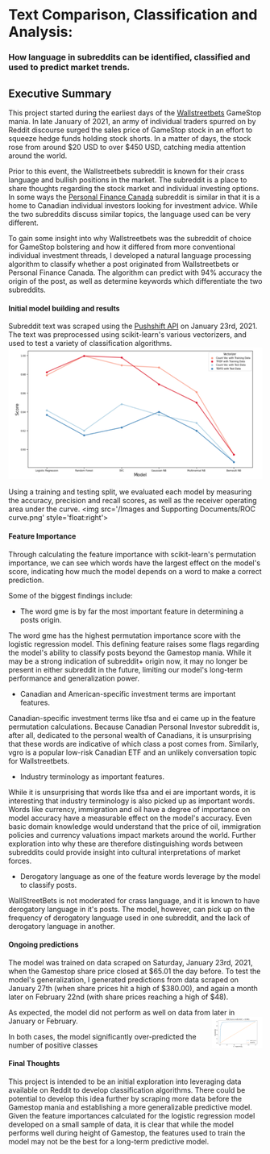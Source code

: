 # Text Comparison, Classification and Analysis:
### How language in subreddits can be identified, classified and used to predict market trends.

## Executive Summary

This project started during the earliest days of the [Wallstreetbets](https://www.reddit.com/r/wallstreetbets/) GameStop mania. In late January of 2021,  an army of individual traders spurred on by Reddit discourse surged the sales price of GameStop stock in an effort to squeeze hedge funds holding stock shorts. In a matter of days, the stock rose from around $20 USD to over $450 USD, catching media attention around the world. 

Prior to this event, the Wallstreetbets subreddit is known for their crass language and bullish positions in the market. The subreddit is a place to share thoughts regarding the stock market and individual investing options. In some ways the [Personal Finance Canada](https://www.reddit.com/r/PersonalFinanceCanada/) subreddit is similar in that it is a home to Canadian individual investors looking for investment advice. While the two subreddits discuss similar topics, the language used can be very different. 

To gain some insight into why Wallstreetbets was the subreddit of choice for GameStop bolstering and how it differed from more conventional individual investment threads, I developed a natural language processing algorithm to classify whether a post originated from Wallstreetbets or Personal Finance Canada. The algorithm can predict with 94% accuracy the origin of the post, as well as determine keywords which differentiate the two subreddits. 

#### Initial model building and results

Subreddit text was scraped using the [Pushshift API](https://pushshift.io/api-parameters/) on January 23rd, 2021. The text was preprocessed using scikit-learn's various vectorizers, and used to test a variety of classification algorithms.
<img src = '/Images and Supporting Documents/model accuracy graph.png'/>

Using a training and testing split, we evaluated each model by measuring the accuracy, precision and recall scores, as well as the receiver operating area under the curve. <img src='/Images and Supporting Documents/ROC curve.png' style='float:right'\>


#### Feature Importance

Through calculating the feature importance with scikit-learn's permutation importance, we can see which words have the largest effect on the model's score, indicating how much the model depends on a word to make a correct prediction. 

Some of the biggest findings include:
 - The word gme is by far the most important feature in determining a posts origin.
 
The word gme has the highest permutation importance score with the logistic regression model. This defining feature raises some flags regarding the model's ability to classify posts beyond the Gamestop mania. While it may be a strong indication of subreddit+ origin now, it may no longer be present in either subreddit in the future, limiting our model's long-term performance and generalization power.  
 
 - Canadian and American-specific investment terms are important features. 
 
Canadian-specific investment terms like tfsa and ei came up in the feature permutation calculations. Because Canadian Personal Investor subreddit is, after all, dedicated to the personal wealth of Canadians, it is unsurprising that these words are indicative of which class a post comes from. Similarly, vgro is a popular low-risk Canadian ETF and an unlikely conversation topic for Wallstreetbets. 

 - Industry terminology as important features.
 
While it is unsurprising that words like tfsa and ei are important words, it is interesting that industry terminology is also picked up as important words. Words like currency, immigration and oil have a degree of importance on model accuracy have a measurable effect on the model's accuracy. Even basic domain knowledge would understand that the price of oil, immigration policies and currency valuations impact markets around the world. Further exploration into why these are therefore distinguishing words between subreddits could provide insight into cultural interpretations of market forces.  

 - Derogatory language as one of the feature words leverage by the model to classify posts.
 
 WallStreetBets is not moderated for crass language, and it is known to have derogatory language in it's posts. The model, however, can pick up on the frequency of derogatory language used in one subreddit, and the lack of derogatory language in another. 

#### Ongoing predictions

The model was trained on data scraped on Saturday, January 23rd, 2021, when the Gamestop share price closed at $65.01 the day before. To test the model's generalization, I generated predictions from data scraped on January 27th (when share prices hit a high of $380.00), and again a month later on February 22nd (with share prices reaching a high of $48). 

As expected, the model did not perform as well on data from later in January or February. <img src='/Images and Supporting Documents/ROC curve.png' style="float: right; width: 100px;"/>

In both cases, the model significantly over-predicted the number of positive classes


#### Final Thoughts

This project is intended to be an initial exploration into leveraging data available on Reddit to develop classification algorithms. There could be potential to develop this idea further by scraping more data before the Gamestop mania and establishing a more generalizable predictive model. Given the feature importances calculated for the logistic regression model developed on a small sample of data, it is clear that while the model performs well during height of Gamestop, the features used to train the model may not be the best for a long-term predictive model.  


